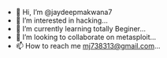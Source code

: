 - 👋 Hi, I’m @jaydeepmakwana7
- 👀 I’m interested in hacking...
- 🌱 I’m currently learning totally Beginer...
- 💞️ I’m looking to collaborate on metasploit...
- 📫 How to reach me mj738313@gmail.com...

<!---
jaydeepmakwana7/jaydeepmakwana7 is a ✨ special ✨ repository because its `README.md` (this file) appears on your GitHub profile.
You can click the Preview link to take a look at your changes.
--->
